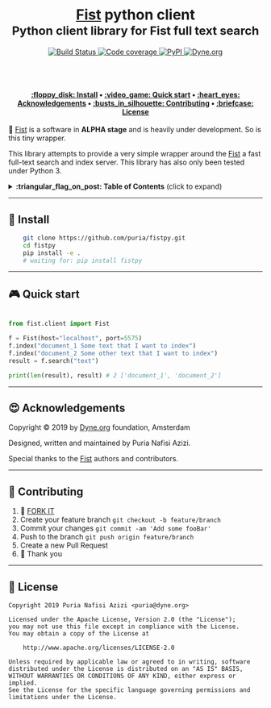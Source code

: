 <h1 align="center">
  <a href="https://github.com/f-prime/fist">Fist</a> python client</br>
  <sub>Python client library for Fist full text search</sub>
</h1>
  
<p align="center">
  <a href="https://travis-ci.org/puria/fistpy">
    <img src="https://travis-ci.org/puria/fistpy.svg?branch=master" alt="Build Status">
  </a>
  <a href="https://codecov.io/gh/puria/fistpy">
    <img src="https://codecov.io/gh/puria/fistpy/branch/master/graph/badge.svg" alt="Code coverage"/>
  </a>
  <a href="https://pypi.org/project/fistpy/">
    <img alt="PyPI" src="https://img.shields.io/pypi/v/fistpy.svg" alt="Latest release">
  </a>
  <a href="https://dyne.org">
    <img src="https://img.shields.io/badge/%3C%2F%3E%20with%20%E2%9D%A4%20by-Dyne.org-blue.svg" alt="Dyne.org">
  </a>
</p>

<br><br>

<h4 align="center">
  <a href="#floppy_disk-install">:floppy_disk: Install</a>
  <span> • </span>
  <a href="#video_game-quick-start">:video_game: Quick start</a>
  <span> • </span>
  <a href="#heart_eyes-acknowledgements">:heart_eyes: Acknowledgements</a>
  <span> • </span>
  <a href="#busts_in_silhouette-contributing">:busts_in_silhouette: Contributing</a>
  <span> • </span>
  <a href="#briefcase-license">:briefcase: License</a>
</h4>


:construction: [Fist](https://github.com/f-prime/fist) is a software in **ALPHA stage** and is heavily under development. So is this tiny wrapper.

This library attempts to provide a very simple wrapper around the [Fist](https://github.com/f-prime/fist) a fast full-text search and index server.
This library has also only been tested under Python 3.


<details>
 <summary><strong>:triangular_flag_on_post: Table of Contents</strong> (click to expand)</summary>

* [Install](#floppy_disk-install)
* [Quick start](#video_game-quick-start)
* [Acknowledgements](#heart_eyes-acknowledgements)
* [Contributing](#busts_in_silhouette-contributing)
* [License](#briefcase-license)
</details>

***
## :floppy_disk: Install
```bash
    git clone https://github.com/puria/fistpy.git
    cd fistpy
    pip install -e .
    # waiting for: pip install fistpy 
```

***
## :video_game: Quick start

```python

from fist.client import Fist

f = Fist(host="localhost", port=5575)
f.index("document_1 Some text that I want to index")
f.index("document_2 Some other text that I want to index")
result = f.search("text")

print(len(result), result) # 2 ['document_1', 'document_2']

```

***
## :heart_eyes: Acknowledgements

Copyright :copyright: 2019 by [Dyne.org](https://www.dyne.org) foundation, Amsterdam

Designed, written and maintained by Puria Nafisi Azizi.

Special thanks to the [Fist](https://github.com/f-prime/fist) authors and contributors.


***
## :busts_in_silhouette: Contributing

1.  :twisted_rightwards_arrows: [FORK IT](../../fork)
2.  Create your feature branch `git checkout -b feature/branch`
3.  Commit your changes `git commit -am 'Add some fooBar'`
4.  Push to the branch `git push origin feature/branch`
5.  Create a new Pull Request
6.  :pray: Thank you


***
## :briefcase: License
    Copyright 2019 Puria Nafisi Azizi <puria@dyne.org>
    
    Licensed under the Apache License, Version 2.0 (the "License");
    you may not use this file except in compliance with the License.
    You may obtain a copy of the License at
    
        http://www.apache.org/licenses/LICENSE-2.0
    
    Unless required by applicable law or agreed to in writing, software
    distributed under the License is distributed on an "AS IS" BASIS,
    WITHOUT WARRANTIES OR CONDITIONS OF ANY KIND, either express or implied.
    See the License for the specific language governing permissions and
    limitations under the License.